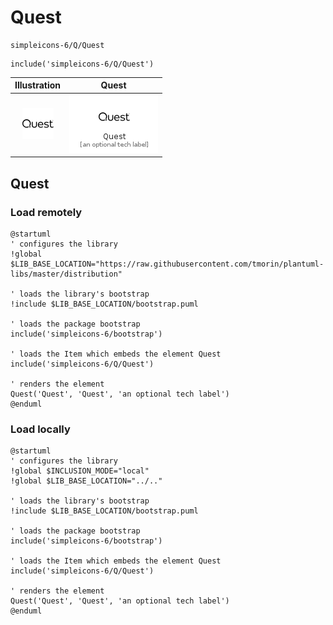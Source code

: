 # Quest


```text
simpleicons-6/Q/Quest
```

```text
include('simpleicons-6/Q/Quest')
```



| Illustration | Quest |
| :---: | :---: |
| ![illustration for Illustration](../../simpleicons-6/Q/Quest.png) | ![illustration for Quest](../../simpleicons-6/Q/Quest.Local.png) |




## Quest

### Load remotely
```plantuml
@startuml
' configures the library
!global $LIB_BASE_LOCATION="https://raw.githubusercontent.com/tmorin/plantuml-libs/master/distribution"

' loads the library's bootstrap
!include $LIB_BASE_LOCATION/bootstrap.puml

' loads the package bootstrap
include('simpleicons-6/bootstrap')

' loads the Item which embeds the element Quest
include('simpleicons-6/Q/Quest')

' renders the element
Quest('Quest', 'Quest', 'an optional tech label')
@enduml
```

### Load locally
```plantuml
@startuml
' configures the library
!global $INCLUSION_MODE="local"
!global $LIB_BASE_LOCATION="../.."

' loads the library's bootstrap
!include $LIB_BASE_LOCATION/bootstrap.puml

' loads the package bootstrap
include('simpleicons-6/bootstrap')

' loads the Item which embeds the element Quest
include('simpleicons-6/Q/Quest')

' renders the element
Quest('Quest', 'Quest', 'an optional tech label')
@enduml
```

